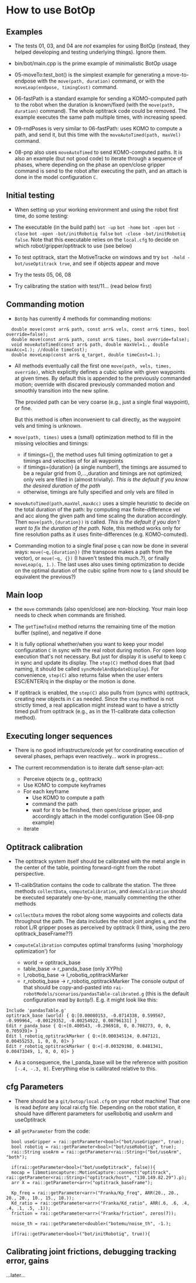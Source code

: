 # How to use BotOp

##  Examples

* The tests 01, 03, and 04 are *not* examples for using BotOp
  (instead, they helped developing and testing underlying things). Ignore them.

* bin/bot/main.cpp is the prime example of minimalistic BotOp usage

* 05-moveTo:test_bot() is the simplest example for generating a
  move-to-endpose with the `move(path, duration)` command, or with
  the `moveLeap(endpose, timingCost)` command.

* 06-fastPath is a standard example for sending a KOMO-computed path
  to the robot when the duration is known/fixed (with the `move(path,
  duration)` command). The whole optitrack code could be removed. The
  example executes the same path multiple times, with increasing
  speed.

* 09-rndPoses is very similar to 06-fastPath: uses KOMO to compute a
  path, and send it, but this time with the `moveAutoTimed(path,
  maxVel)` command.

* 08-pnp also uses `moveAutoTimed` to send KOMO-computed paths. It is
  also an example (but not good code) to iterate through a sequence of
  phases, where depending on the phase  an open/close gripper command
  is send to the robot after executing the path, and an attach is done
  in the model configuration `C`.


## Initial testing

* When setting up your working environment and using the robot first time, do some testing:

* The executable (in the build path) `bot -up`  `bot -home`  `bot -open`  `bot -close` `bot -open -bot/initRobotiq false` `bot -close -bot/initRobotiq false`. Note that this executable relies on the `local.cfg` to decide on which robot/gripper/optitrack to use (see below)

* To test optitrack, start the MotiveTracke on windows and try `bot -hold -bot/useOptitrack true`, and see if objects appear and move

* Try the tests 05, 06, 08

* Try calibrating the station with test/11... (read below first)


## Commanding motion

* `BotOp` has currently 4 methods for commanding motions:
```
  double move(const arr& path, const arr& vels, const arr& times, bool override=false);
  double move(const arr& path, const arr& times, bool override=false);
  void moveAutoTimed(const arr& path, double maxVel=1., double maxAcc=1.); //double timeCost);
  double moveLeap(const arr& q_target, double timeCost=1.);
```

* All methods eventually call the first one `move(path, vels, times,
  override)`, which explicitly defines a cubic spline with given
  waypoints at given times. By default this is appended to the
  previously commanded motion; override with discared previously
  commanded motion and smoothly transition into the new spline.

  The provided path can be very coarse (e.g., just a single final
  waypoint), or fine.
  
  But this method is often inconvenient to call
  directly, as the waypoint vels and timing is unknown.

* `move(path, times)` uses a (small) optimization method to fill in the missing velocities and timings:
  * if timings={}, the method uses full timing optimization to get a timings and velocities of for all waypoints
  * if timings={duration} (a single number!), the timings are assumed to be a regular grid from 0,...,duration and timings are not optimized; only vels are filled in (almost trivially). *This is the default if you know the desired duration of the path*
  * otherwise, timings are fully specified and only vels are filled in
  
* `moveAutoTimed(path,maxVel,maxAcc)` uses a simple heuristic to
  decide on the total duration of the path: by computing max
  finite-difference vel and acc along the given path and time scaling
  the duration accordingly. Then `move(path,{duration})` is
  called. *This is the default if you don't want to fix the duration
  of the path.* Note, this method works only for fine resolution paths
  as it uses finite-differences (e.g. KOMO-comuted).

* Commanding motion to a single final pose `q` can now be done in
  several ways: `move(~q,{duration})` (the transpose makes a path from
  the vector), or `move(~q, {})` (I haven't tested this much..?), or
  finally `moveLeap(q, 1.)`. The last uses also uses timing
  optimization to decide on the optimal duration of the cubic spline
  from now to `q` (and should be equivalent the previous?)

## Main loop

* the `move` commands (also open/close) are non-blocking. Your main loop needs to check when commands are finished.

* The `getTimeToEnd` method returns the remaining time of the motion buffer (spline), and negative if done

* It is fully optional whether/when you want to keep your model configuration `C` in sync with the real robot during motion. For open loop execution that's not necessary. But just for display it is useful to keep `C` in sync and update its display. The `step(C)` method does that (bad naming, it should be called `syncModelAndUpdateDisplay`). For convenience, `step(C)` also returns false when the user enters ESC/ENTER/q in the display or the motion is done.

* If optitrack is enabled, the `step(C)` also pulls from (syncs with) optitrack, creating new objects in `C` as needed. Since the `step` method is not strictly timed, a real application might instead want to have a strictly timed pull from optitrack (e.g., as in the 11-calibrate data collection method).


## Executing longer sequences

* There is no good infrastructure/code yet for coordinating execution of several phases, perhaps even reactively... work in progress...

* The current recommendation is to iterate daft sense-plan-act:
  * Perceive objects (e.g., optitrack)
  * Use KOMO to compute keyframes
  * For each keyframe
	* Use KOMO to compute a path
    * command the path
    * wait for it to be finished, then open/close gripper, and accordingly attach in the model configuration (See 08-pnp example)
  * iterate

## Optitrack calibration

* The optitrack system itself should be calibrated with the metal angle in the center of the table, pointing forward-right from the robot perspective.

* 11-calibStation contains the code to calibrate the station. The three methods `collectData`, `computeCalibration`, and `demoCalibration` should be executed separately one-by-one, manually commenting the other methods

* `collectData` moves the robot along some waypoints and collects data throughout the path. The data includes the robot joint angles `q`, and the robot L/R gripper poses as perceived by optitrack (I think, using the zero optitrack_baseFrame??)

* `computeCalibration` computes optimal transforms (using 'morphology optimization') for
  * world -> optitrack_base
  * table_base -> r_panda_base (only XYPhi)
  * l_robotiq_base -> l_robotiq_optitrackMarker
  * r_robotiq_base -> r_robotiq_optitrackMarker
The console output of that should be copy-and-pasted into `rai-robotModels/scenarios/pandasTable-calibrated.g` (this is the default configuration read by `BotOp`!). E.g. it might look like this:
```
Include 'pandasTable.g'
optitrack_base (world) { Q:[0.00080153, -0.0714338, 0.599567, -0.999964, -0.00129352, -0.00254922, 0.00796131] }
Edit r_panda_base { Q:<[0.400543, -0.296918, 0, 0.708273, 0, 0, 0.705939]> }
Edit l_robotiq_optitrackMarker { Q:<[0.000345134, 0.047121, 0.00455253, 1, 0, 0, 0]> }
Edit r_robotiq_optitrackMarker { Q:<[-0.00329198, 0.0481341, 0.00473349, 1, 0, 0, 0]> }
```

* As a consequence, the l_panda_base will be the reference with position `[-.4, -.3, 0]`. Everything else is calibrated relative to this.


## cfg Parameters

* There should be a `git/botop/local.cfg` on your robot machine! That one is read *before* any local rai.cfg file. Depending on the robot station, it should have different parameters for useRobotiq and useArm and useOptitrack

* all `getParameter` from the code:
```
  bool useGripper = rai::getParameter<bool>("bot/useGripper", true);
  bool robotiq = rai::getParameter<bool>("bot/useRobotiq", true);
  rai::String useArm = rai::getParameter<rai::String>("bot/useArm", "both");
  
  if(rai::getParameter<bool>("bot/useOptitrack", false)){
  mocap = libmotioncapture::MotionCapture::connect("optitrack", rai::getParameter<rai::String>("optitrack/host", "130.149.82.29").p);
  arr X = rai::getParameter<arr>("optitrack_baseFrame");

  Kp_freq = rai::getParameter<arr>("Franka/Kp_freq", ARR(20., 20., 20., 20., 10., 15., 10.));
  Kd_ratio = rai::getParameter<arr>("Franka/Kd_ratio", ARR(.6, .6, .4, .4, .1, .5, .1));
  friction = rai::getParameter<arr>("Franka/friction", zeros(7));

  noise_th = rai::getParameter<double>("botemu/noise_th", -1.);

  if(rai::getParameter<bool>("bot/initRobotiq", true)){
```

## Calibrating joint frictions, debugging tracking error, gains

...later...
